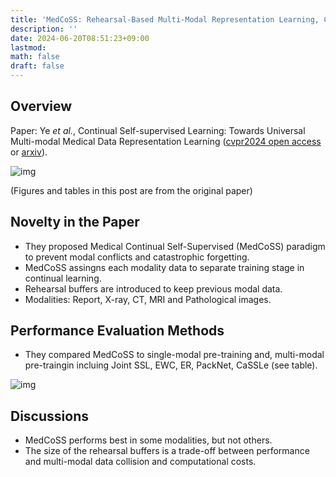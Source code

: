 ```yaml
---
title: 'MedCoSS: Rehearsal-Based Multi-Modal Representation Learning, CVPR2024'
description: ''
date: 2024-06-20T08:51:23+09:00
lastmod: 
math: false
draft: false
---
```


## Overview

Paper: Ye *et al.*, Continual Self-supervised Learning: Towards Universal Multi-modal Medical
Data Representation Learning
 ([cvpr2024 open access](https://openaccess.thecvf.com/content/CVPR2024/papers/Ye_Continual_Self-supervised_Learning_Towards_Universal_Multi-modal_Medical_Data_Representation_Learning_CVPR_2024_paper.pdf) or [arxiv](https://arxiv.org/abs/2311.17597)).

![img](https://img.tsuji.tech/medcoss-cvpr2024-0.jpg)

(Figures and tables in this post are from the original paper)

## Novelty in the Paper

* They proposed Medical Continual Self-Supervised (MedCoSS) paradigm to prevent modal conflicts and catastrophic forgetting.
* MedCoSS assingns each modality data to separate training stage in continual learning.
* Rehearsal buffers are introduced to keep previous modal data.
* Modalities: Report, X-ray, CT, MRI and Pathological images.

## Performance Evaluation Methods

* They compared MedCoSS to single-modal pre-training and, multi-modal pre-traingin incluing Joint SSL, EWC, ER, PackNet, CaSSLe (see table).

![img](https://img.tsuji.tech/medcoss-cvpr2024-1.jpg)

## Discussions

* MedCoSS performs best in some modalities, but not others.
* The size of the rehearsal buffers is a trade-off between performance and multi-modal data collision and computational costs.
